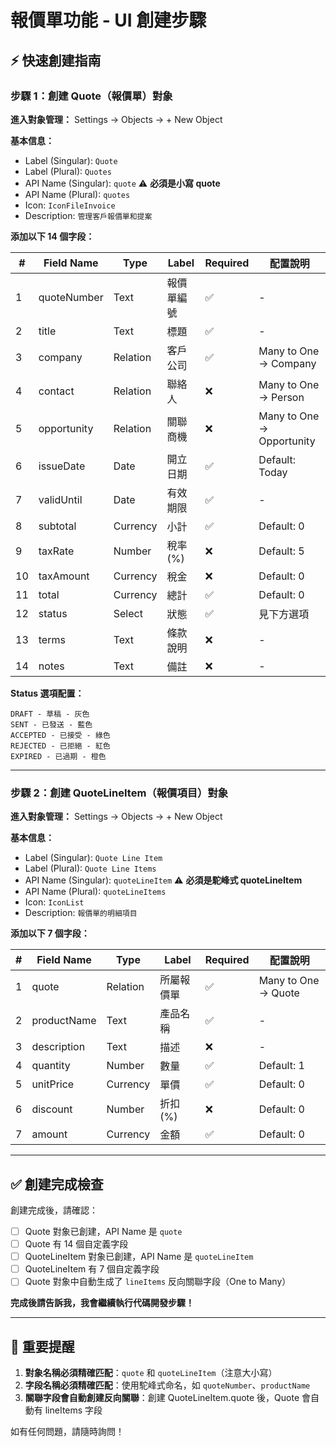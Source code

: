 # 報價單功能 - UI 創建步驟

## ⚡ 快速創建指南

### 步驟 1：創建 Quote（報價單）對象

**進入對象管理：**
Settings → Objects → + New Object

**基本信息：**
- Label (Singular): `Quote`
- Label (Plural): `Quotes`
- API Name (Singular): `quote` ⚠️ **必須是小寫 quote**
- API Name (Plural): `quotes`
- Icon: `IconFileInvoice`
- Description: `管理客戶報價單和提案`

**添加以下 14 個字段：**

| # | Field Name | Type | Label | Required | 配置說明 |
|---|-----------|------|-------|---------|---------|
| 1 | quoteNumber | Text | 報價單編號 | ✅ | - |
| 2 | title | Text | 標題 | ✅ | - |
| 3 | company | Relation | 客戶公司 | ✅ | Many to One → Company |
| 4 | contact | Relation | 聯絡人 | ❌ | Many to One → Person |
| 5 | opportunity | Relation | 關聯商機 | ❌ | Many to One → Opportunity |
| 6 | issueDate | Date | 開立日期 | ✅ | Default: Today |
| 7 | validUntil | Date | 有效期限 | ✅ | - |
| 8 | subtotal | Currency | 小計 | ✅ | Default: 0 |
| 9 | taxRate | Number | 稅率(%) | ❌ | Default: 5 |
| 10 | taxAmount | Currency | 稅金 | ❌ | Default: 0 |
| 11 | total | Currency | 總計 | ✅ | Default: 0 |
| 12 | status | Select | 狀態 | ✅ | 見下方選項 |
| 13 | terms | Text | 條款說明 | ❌ | - |
| 14 | notes | Text | 備註 | ❌ | - |

**Status 選項配置：**
```
DRAFT - 草稿 - 灰色
SENT - 已發送 - 藍色
ACCEPTED - 已接受 - 綠色
REJECTED - 已拒絕 - 紅色
EXPIRED - 已過期 - 橙色
```

---

### 步驟 2：創建 QuoteLineItem（報價項目）對象

**進入對象管理：**
Settings → Objects → + New Object

**基本信息：**
- Label (Singular): `Quote Line Item`
- Label (Plural): `Quote Line Items`
- API Name (Singular): `quoteLineItem` ⚠️ **必須是駝峰式 quoteLineItem**
- API Name (Plural): `quoteLineItems`
- Icon: `IconList`
- Description: `報價單的明細項目`

**添加以下 7 個字段：**

| # | Field Name | Type | Label | Required | 配置說明 |
|---|-----------|------|-------|---------|---------|
| 1 | quote | Relation | 所屬報價單 | ✅ | Many to One → Quote |
| 2 | productName | Text | 產品名稱 | ✅ | - |
| 3 | description | Text | 描述 | ❌ | - |
| 4 | quantity | Number | 數量 | ✅ | Default: 1 |
| 5 | unitPrice | Currency | 單價 | ✅ | Default: 0 |
| 6 | discount | Number | 折扣(%) | ❌ | Default: 0 |
| 7 | amount | Currency | 金額 | ✅ | Default: 0 |

---

## ✅ 創建完成檢查

創建完成後，請確認：

- [ ] Quote 對象已創建，API Name 是 `quote`
- [ ] Quote 有 14 個自定義字段
- [ ] QuoteLineItem 對象已創建，API Name 是 `quoteLineItem`
- [ ] QuoteLineItem 有 7 個自定義字段
- [ ] Quote 對象中自動生成了 `lineItems` 反向關聯字段（One to Many）

**完成後請告訴我，我會繼續執行代碼開發步驟！**

---

## 🔧 重要提醒

1. **對象名稱必須精確匹配**：`quote` 和 `quoteLineItem`（注意大小寫）
2. **字段名稱必須精確匹配**：使用駝峰式命名，如 `quoteNumber`、`productName`
3. **關聯字段會自動創建反向關聯**：創建 QuoteLineItem.quote 後，Quote 會自動有 lineItems 字段

如有任何問題，請隨時詢問！

